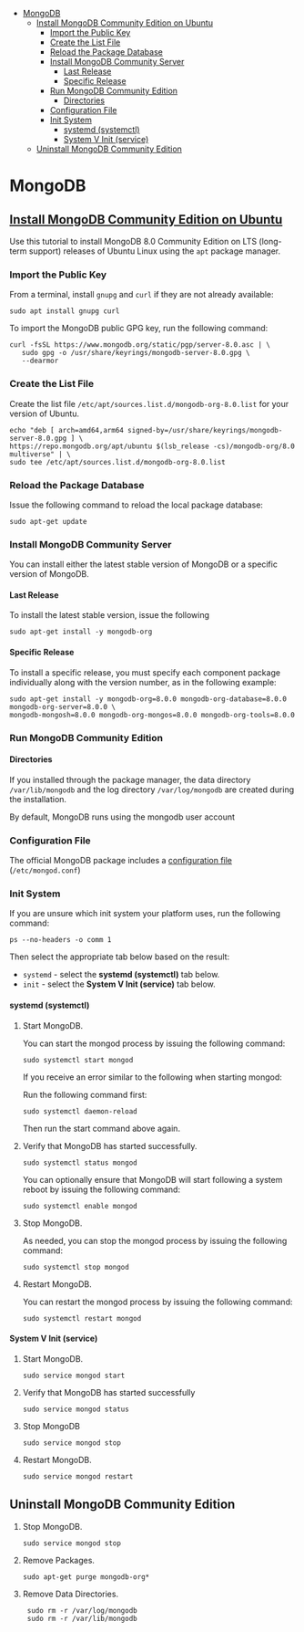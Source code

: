 <!-- TOC -->
* [MongoDB](#mongodb)
  * [Install MongoDB Community Edition on Ubuntu](#install-mongodb-community-edition-on-ubuntu)
    * [Import the Public Key](#import-the-public-key)
    * [Create the List File](#create-the-list-file)
    * [Reload the Package Database](#reload-the-package-database)
    * [Install MongoDB Community Server](#install-mongodb-community-server)
      * [Last Release](#last-release)
      * [Specific Release](#specific-release)
    * [Run MongoDB Community Edition](#run-mongodb-community-edition)
      * [Directories](#directories)
    * [Configuration File](#configuration-file)
    * [Init System](#init-system)
      * [systemd (systemctl)](#systemd-systemctl)
      * [System V Init (service)](#system-v-init-service)
  * [Uninstall MongoDB Community Edition](#uninstall-mongodb-community-edition)
<!-- TOC -->

# MongoDB

## [Install MongoDB Community Edition on Ubuntu](https://www.mongodb.com/docs/manual/tutorial/install-mongodb-on-ubuntu/)

Use this tutorial to install MongoDB 8.0 Community Edition on LTS (long-term support) releases of Ubuntu Linux using the `apt` package manager.

### Import the Public Key

From a terminal, install `gnupg` and `curl` if they are not already available:

`sudo apt install gnupg curl`

To import the MongoDB public GPG key, run the following command:

```
curl -fsSL https://www.mongodb.org/static/pgp/server-8.0.asc | \
   sudo gpg -o /usr/share/keyrings/mongodb-server-8.0.gpg \
   --dearmor
   ```

### Create the List File

Create the list file `/etc/apt/sources.list.d/mongodb-org-8.0.list` for your version of Ubuntu.

```
echo "deb [ arch=amd64,arm64 signed-by=/usr/share/keyrings/mongodb-server-8.0.gpg ] \ 
https://repo.mongodb.org/apt/ubuntu $(lsb_release -cs)/mongodb-org/8.0 multiverse" | \ 
sudo tee /etc/apt/sources.list.d/mongodb-org-8.0.list
```

### Reload the Package Database

Issue the following command to reload the local package database:

`sudo apt-get update`

### Install MongoDB Community Server

You can install either the latest stable version of MongoDB or a specific version of MongoDB.

#### Last Release

To install the latest stable version, issue the following

`sudo apt-get install -y mongodb-org`

#### Specific Release

To install a specific release, you must specify each component package individually along with the version number, as in the following example:

```
sudo apt-get install -y mongodb-org=8.0.0 mongodb-org-database=8.0.0 mongodb-org-server=8.0.0 \ 
mongodb-mongosh=8.0.0 mongodb-org-mongos=8.0.0 mongodb-org-tools=8.0.0
```

### Run MongoDB Community Edition

#### Directories

If you installed through the package manager, the data directory `/var/lib/mongodb` and the log directory `/var/log/mongodb` are created during the
installation.

By default, MongoDB runs using the mongodb user account

### Configuration File

The official MongoDB package includes
a [configuration file](https://www.mongodb.com/docs/manual/reference/configuration-options/#std-label-conf-file) (`/etc/mongod.conf`)

### Init System

If you are unsure which init system your platform uses, run the following command:

`ps --no-headers -o comm 1`

Then select the appropriate tab below based on the result:

* `systemd` - select the **systemd (systemctl)** tab below.
* `init` - select the **System V Init (service)** tab below.

#### systemd (systemctl)

1. Start MongoDB.

   You can start the mongod process by issuing the following command:

   `sudo systemctl start mongod`

   If you receive an error similar to the following when starting mongod:

   Run the following command first:

   `sudo systemctl daemon-reload`

   Then run the start command above again.

2. Verify that MongoDB has started successfully.

   `sudo systemctl status mongod`

   You can optionally ensure that MongoDB will start following a system reboot by issuing the following command:

   `sudo systemctl enable mongod`

3. Stop MongoDB.

   As needed, you can stop the mongod process by issuing the following command:

   `sudo systemctl stop mongod`

4. Restart MongoDB.

   You can restart the mongod process by issuing the following command:

   `sudo systemctl restart mongod`

#### System V Init (service)

1. Start MongoDB.

   `sudo service mongod start`

2. Verify that MongoDB has started successfully

   `sudo service mongod status`

3. Stop MongoDB

   `sudo service mongod stop`

4. Restart MongoDB.

   `sudo service mongod restart`

## Uninstall MongoDB Community Edition

1. Stop MongoDB.

   `sudo service mongod stop`

2. Remove Packages.

   `sudo apt-get purge mongodb-org*`

3. Remove Data Directories.
   ```
    sudo rm -r /var/log/mongodb
    sudo rm -r /var/lib/mongodb
   ```
